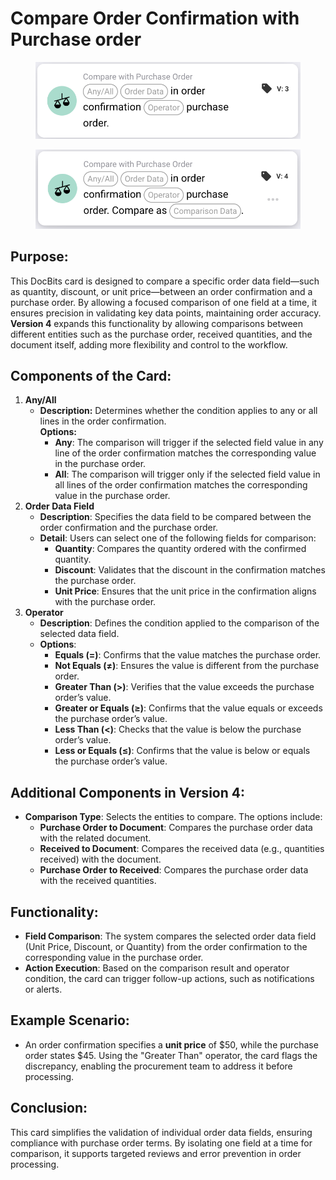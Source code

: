 # Compare Order Confirmation with Purchase order

<figure><img src="../../../../.gitbook/assets/image (8) (1).png" alt="" width="563"><figcaption></figcaption></figure>

<figure><img src="../../../../.gitbook/assets/image (267).png" alt="" width="563"><figcaption></figcaption></figure>

## Purpose:

This DocBits card is designed to compare a specific order data field—such as quantity, discount, or unit price—between an order confirmation and a purchase order. By allowing a focused comparison of one field at a time, it ensures precision in validating key data points, maintaining order accuracy. **Version 4** expands this functionality by allowing comparisons between different entities such as the purchase order, received quantities, and the document itself, adding more flexibility and control to the workflow.

## Components of the Card:

1. **Any/All**&#x20;
   * **Description:** Determines whether the condition applies to any or all lines in the order confirmation.\
     **Options:**
     * **Any**: The comparison will trigger if the selected field value in any line of the order confirmation matches the corresponding value in the purchase order.
     * **All**: The comparison will trigger only if the selected field value in all lines of the order confirmation matches the corresponding value in the purchase order.
2. **Order Data Field**
   * **Description**: Specifies the data field to be compared between the order confirmation and the purchase order.
   * **Detail**: Users can select one of the following fields for comparison:
     * **Quantity**: Compares the quantity ordered with the confirmed quantity.
     * **Discount**: Validates that the discount in the confirmation matches the purchase order.
     * **Unit Price**: Ensures that the unit price in the confirmation aligns with the purchase order.
3. **Operator**
   * **Description**: Defines the condition applied to the comparison of the selected data field.
   * **Options**:
     * **Equals (=)**: Confirms that the value matches the purchase order.
     * **Not Equals (≠)**: Ensures the value is different from the purchase order.
     * **Greater Than (>)**: Verifies that the value exceeds the purchase order’s value.
     * **Greater or Equals (≥)**: Confirms that the value equals or exceeds the purchase order’s value.
     * **Less Than (<)**: Checks that the value is below the purchase order’s value.
     * **Less or Equals (≤)**: Confirms that the value is below or equals the purchase order’s value.

## **Additional Components in Version 4**:

* **Comparison Type**: Selects the entities to compare. The options include:
  * **Purchase Order to Document**: Compares the purchase order data with the related document.
  * **Received to Document**: Compares the received data (e.g., quantities received) with the document.
  * **Purchase Order to Received**: Compares the purchase order data with the received quantities.

## Functionality:

* **Field Comparison**: The system compares the selected order data field (Unit Price, Discount, or Quantity) from the order confirmation to the corresponding value in the purchase order.
* **Action Execution**: Based on the comparison result and operator condition, the card can trigger follow-up actions, such as notifications or alerts.

## Example Scenario:

* An order confirmation specifies a **unit price** of $50, while the purchase order states $45. Using the "Greater Than" operator, the card flags the discrepancy, enabling the procurement team to address it before processing.

## Conclusion:

This card simplifies the validation of individual order data fields, ensuring compliance with purchase order terms. By isolating one field at a time for comparison, it supports targeted reviews and error prevention in order processing.
